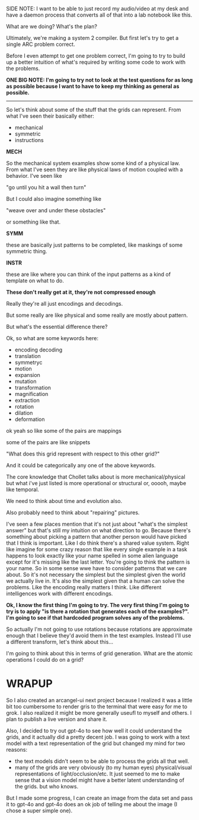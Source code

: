 
SIDE NOTE: I want to be able to just record my audio/video at my desk and have a
daemon process that converts all of that into a lab notebook like this.

What are we doing? What's the plan?

Ultimately, we're making a system 2 compiler. But first let's try to get a
single ARC problem correct.

Before I even attempt to get one problem correct, I'm going to try to build up a
better intuition of what's required by writing some code to work with the
problems.

__ONE BIG NOTE: I'm going to try not to look at the test questions for as long
as possible because I want to have to keep my thinking as general as possible.__

---

So let's think about some of the stuff that the grids can represent. From what
I've seen their basically either:

- mechanical
- symmetric
- instructions

__MECH__

So the mechanical system examples show some kind of a physical law. From what
I've seen they are like physical laws of motion coupled with a behavior. I've
seen like

"go until you hit a wall then turn"

But I could also imagine something like 

"weave over and under these obstacles"

or something like that.

__SYMM__

these are basically just patterns to be completed, like maskings of some
symmetric thing.

__INSTR__

these are like where you can think of the input patterns as a kind of template
on what to do.


__These don't really get at it, they're not compressed enough__

Really they're all just encodings and decodings.

But some really are like physical and some really are mostly about pattern.

But what's the essential difference there?

Ok, so what are some keywords here:

- encoding decoding
- translation
- symmetryc
- motion
- expansion
- mutation
- transformation
- magnification
- extraction
- rotation
- dilation
- deformation

ok yeah so like some of the pairs are mappings

some of the pairs are like snippets

"What does this grid represent with respect to this other grid?"

And it could be categorically any one of the above keywords.

The core knowledge that Chollet talks about is more mechanical/physical but what
i've just listed is more operational or structural or, ooooh, maybe like
temporal.

We need to think about time and evolution also.

Also probably need to think about "repairing" pictures.

I've seen a few places mention that it's not just about "what's the simplest
answer" but that's still my intuition on what direction to go. Because there's
something about picking a pattern that another person would have picked that I
think is important. Like I do think there's a shared value system. Right like
imagine for some crazy reason that like every single example in a task happens
to look exactly like your name spelled in some alien language except for it's
missing like the last letter. You're going to think the pattern is your name. So
in some sense wwe have to consider patterns that we care about. So it's not
necessary the simplest but the simplest given the world we actually live in.
It's also the simplest given that a human can solve the problems. Like the
encoding really matters I think. Like different intelligences work with
different encodings.

__Ok, I know the first thing I'm going to try. The very first thing I'm going to
try is to apply "is there a rotation that generates each of the examples?". I'm
going to see if that hardcoded program solves any of the problems.__

So actually I'm not going to use rotations because rotations are approximate
enough that I believe they'd avoid them in the test examples. Instead I'll use a
different transform, let's think about this...

I'm going to think about this in terms of grid generation. What are the atomic
operations I could do on a grid?

# WRAPUP

So I also created an arcangel-ui next project because I realized it was a little bit too cumbersome to render gris to the terminal that were easy for me to grok. I also realized it might be more generally useufl to myself and others. I plan to publish a live version and share it.

Also, I decided to try out gpt-4o to see how well it could understand the grids, and it actually did a pretty decent job. I was going to work with a text model with a text representation of the grid but changed my mind for two reasons:

- the text models didn't seem to be able to process the grids all that well.
- many of the grids are very obviously (to my human eyes) physical/visual representations of light/occlusion/etc. It just seemed to me to make sense that a vision model might have a better latent understanding of the grids. but who knows.

But I made some progress, I can create an image from the data set and pass it to gpt-4o and gpt-4o does an ok job of telling me about the image (I chose a super simple one).